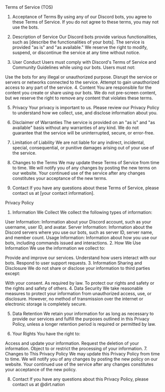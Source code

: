 Terms of Service (TOS)
1. Acceptance of Terms
By using any of our Discord bots, you agree to these Terms of Service. If you do not agree to these terms, you may not use the bots.

2. Description of Service
Our Discord bots provide various functionalities, such as [describe the functionalities of your bots]. The service is provided "as is" and "as available." We reserve the right to modify, suspend, or discontinue the service at any time without notice.

3. User Conduct
Users must comply with Discord's Terms of Service and Community Guidelines while using our bots. Users must not:

Use the bots for any illegal or unauthorized purpose.
Disrupt the service or servers or networks connected to the service.
Attempt to gain unauthorized access to any part of the service.
4. Content
You are responsible for the content you create or share using our bots. We do not pre-screen content, but we reserve the right to remove any content that violates these terms.

5. Privacy
Your privacy is important to us. Please review our Privacy Policy to understand how we collect, use, and disclose information about you.

6. Disclaimer of Warranties
The service is provided on an "as is" and "as available" basis without any warranties of any kind. We do not guarantee that the service will be uninterrupted, secure, or error-free.

7. Limitation of Liability
We are not liable for any indirect, incidental, special, consequential, or punitive damages arising out of your use of the service.

8. Changes to the Terms
We may update these Terms of Service from time to time. We will notify you of any changes by posting the new terms on our website. Your continued use of the service after any changes constitutes your acceptance of the new terms.

9. Contact
If you have any questions about these Terms of Service, please contact us at [your contact information].

Privacy Policy
1. Information We Collect
We collect the following types of information:

User Information: Information about your Discord account, such as your username, user ID, and avatar.
Server Information: Information about the Discord servers where you use our bots, such as server ID, server name, and member count.
Usage Information: Information about how you use our bots, including commands issued and interactions.
2. How We Use Information
We use the information we collect to:

Provide and improve our services.
Understand how users interact with our bots.
Respond to user support requests.
3. Information Sharing and Disclosure
We do not share or disclose your information to third parties except:

With your consent.
As required by law.
To protect our rights and safety or the rights and safety of others.
4. Data Security
We take reasonable measures to protect your information from unauthorized access, use, or disclosure. However, no method of transmission over the internet or electronic storage is completely secure.

5. Data Retention
We retain your information for as long as necessary to provide our services and fulfill the purposes outlined in this Privacy Policy, unless a longer retention period is required or permitted by law.

6. Your Rights
You have the right to:

Access and update your information.
Request the deletion of your information.
Object to or restrict the processing of your information.
7. Changes to This Privacy Policy
We may update this Privacy Policy from time to time. We will notify you of any changes by posting the new policy on our website. Your continued use of the service after any changes constitutes your acceptance of the new policy.

8. Contact
If you have any questions about this Privacy Policy, please contact us at @dirt.nation
